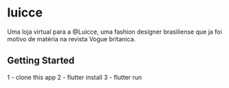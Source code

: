 # luicce

Uma loja virtual para a @Luicce, uma fashion designer brasiliense que ja foi motivo de matéria na revista Vogue britanica.

## Getting Started

1 - clone this app
2 - flutter install
3 - flutter run